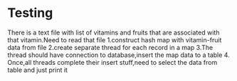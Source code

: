 # Testing


There is a text file with list of vitamins and fruits that are associated with that vitamin.Need to read that file 1.construct hash map with vitamin-fruit data from file 2.create separate thread for each record in a map 3.The thread should have connection to database,insert the map data to a table 4. Once,all threads complete their insert stuff,need to select the data from table and just print it 
